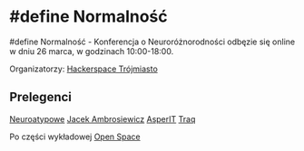 # #define Normalność

#define Normalność - Konferencja o Neuroróżnorodności odbęzie się online w dniu 26 marca, w godzinach 10:00-18:00.

Organizatorzy: [Hackerspace Trójmiasto](https://hs3.pl)

## Prelegenci

[Neuroatypowe](https://www.youtube.com/c/neuroatypowe/)
[Jacek Ambrosiewicz](https://noizz.pl/not-just-a-mood/autyzm-i-adhd-gdyby-nie-diagnoza-nigdy-nie-moglbym-byc-soba/fcs1pjx)
[AsperIT](https://asperit.org/)
[Traq]()

Po części wykładowej [Open Space](https://www.openspace.pl/metoda)
